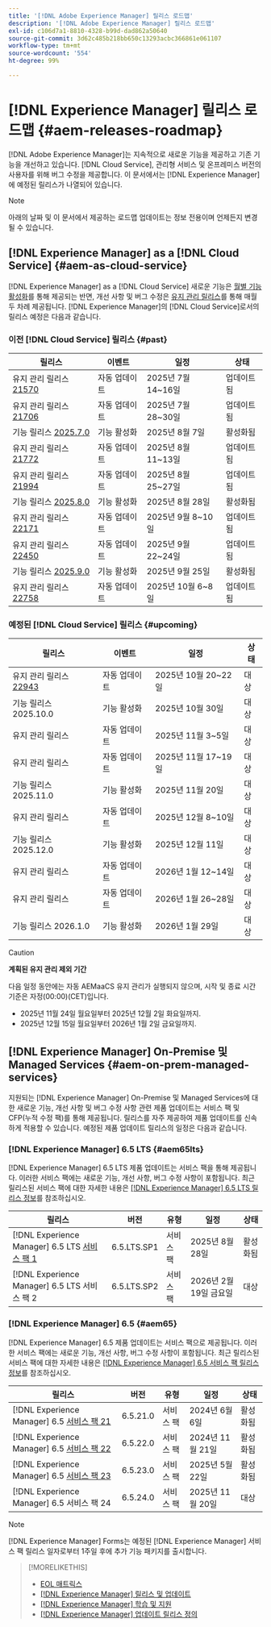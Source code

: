 ```yaml
---
title: '[!DNL Adobe Experience Manager] 릴리스 로드맵'
description: '[!DNL Adobe Experience Manager] 릴리스 로드맵'
exl-id: c106d7a1-8810-4328-b99d-dad862a50640
source-git-commit: 3d62c485b218bb650c13293acbc366861e061107
workflow-type: tm+mt
source-wordcount: '554'
ht-degree: 99%

---
```



# [!DNL Experience Manager] 릴리스 로드맵 {#aem-releases-roadmap}

[!DNL Adobe Experience Manager]는 지속적으로 새로운 기능을 제공하고 기존 기능을 개선하고 있습니다. [!DNL Cloud Service], 관리형 서비스 및 온프레미스 버전의 사용자를 위해 버그 수정을 제공합니다. 이 문서에서는 [!DNL Experience Manager]에 예정된 릴리스가 나열되어 있습니다.

>[!NOTE]
>
>아래의 날짜 및 이 문서에서 제공하는 로드맵 업데이트는 정보 전용이며 언제든지 변경될 수 있습니다.

## [!DNL Experience Manager] as a [!DNL Cloud Service] {#aem-as-cloud-service}

[!DNL Experience Manager] as a [!DNL Cloud Service] 새로운 기능은 [월별 기능 활성화](https://experienceleague.adobe.com/ko/docs/experience-manager-cloud-service/content/release-notes/release-notes/release-notes-current)를 통해 제공되는 반면, 개선 사항 및 버그 수정은 [유지 관리 릴리스](https://experienceleague.adobe.com/ko/docs/experience-manager-cloud-service/content/release-notes/maintenance/latest)를 통해 매월 두 차례 제공됩니다.
[!DNL Experience Manager]의 [!DNL Cloud Service]로서의 릴리스 예정은 다음과 같습니다.

### 이전 [!DNL Cloud Service] 릴리스 {#past}

| 릴리스 | 이벤트 | 일정 | 상태 |
|---|---|---|---|
| 유지 관리 릴리스 [21570](https://experienceleague.adobe.com/ko/docs/experience-manager-cloud-service/content/release-notes/maintenance/2025/2025-7-0#21570) | 자동 업데이트 | 2025년 7월 14~16일 | 업데이트됨 |
| 유지 관리 릴리스 [21706](https://experienceleague.adobe.com/ko/docs/experience-manager-cloud-service/content/release-notes/maintenance/2025/2025-7-0#21706) | 자동 업데이트 | 2025년 7월 28~30일 | 업데이트됨 |
| 기능 릴리스 [2025.7.0](https://experienceleague.adobe.com/ko/docs/experience-manager-cloud-service/content/release-notes/release-notes/2025/release-notes-2025-7-0) | 기능 활성화 | 2025년 8월 7일 | 활성화됨 |
| 유지 관리 릴리스 [21772](https://experienceleague.adobe.com/ko/docs/experience-manager-cloud-service/content/release-notes/maintenance/2025/2025-8-0#21772) | 자동 업데이트 | 2025년 8월 11~13일 | 업데이트됨 |
| 유지 관리 릴리스 [21994](https://experienceleague.adobe.com/ko/docs/experience-manager-cloud-service/content/release-notes/maintenance/2025/2025-8-0#21994) | 자동 업데이트 | 2025년 8월 25~27일 | 업데이트됨 |
| 기능 릴리스 [2025.8.0](https://experienceleague.adobe.com/ko/docs/experience-manager-cloud-service/content/release-notes/release-notes/2025/release-notes-2025-8-0) | 기능 활성화 | 2025년 8월 28일 | 활성화됨 |
| 유지 관리 릴리스 [22171](https://experienceleague.adobe.com/ko/docs/experience-manager-cloud-service/content/release-notes/maintenance/2025/2025-9-0#22171) | 자동 업데이트 | 2025년 9월 8~10일 | 업데이트됨 |
| 유지 관리 릴리스 [22450](https://experienceleague.adobe.com/ko/docs/experience-manager-cloud-service/content/release-notes/maintenance/2025/2025-9-0#22450) | 자동 업데이트 | 2025년 9월 22~24일 | 업데이트됨 |
| 기능 릴리스 [2025.9.0](https://experienceleague.adobe.com/ko/docs/experience-manager-cloud-service/content/release-notes/release-notes/release-notes-current) | 기능 활성화 | 2025년 9월 25일 | 활성화됨 |
| 유지 관리 릴리스 [22758](https://experienceleague.adobe.com/ko/docs/experience-manager-cloud-service/content/release-notes/maintenance/2025/2025-10-0#22758) | 자동 업데이트 | 2025년 10월 6~8일 | 업데이트됨 |

### 예정된 [!DNL Cloud Service] 릴리스 {#upcoming}

| 릴리스 | 이벤트 | 일정 | 상태 |
|---|---|---|---|
| 유지 관리 릴리스 [22943](https://experienceleague.adobe.com/ko/docs/experience-manager-cloud-service/content/release-notes/maintenance/latest) | 자동 업데이트 | 2025년 10월 20~22일 | 대상 |
| 기능 릴리스 2025.10.0 | 기능 활성화 | 2025년 10월 30일 | 대상 |
| 유지 관리 릴리스 | 자동 업데이트 | 2025년 11월 3~5일 | 대상 |
| 유지 관리 릴리스 | 자동 업데이트 | 2025년 11월 17~19일 | 대상 |
| 기능 릴리스 2025.11.0 | 기능 활성화 | 2025년 11월 20일 | 대상 |
| 유지 관리 릴리스 | 자동 업데이트 | 2025년 12월 8~10일 | 대상 |
| 기능 릴리스 2025.12.0 | 기능 활성화 | 2025년 12월 11일 | 대상 |
| 유지 관리 릴리스 | 자동 업데이트 | 2026년 1월 12~14일 | 대상 |
| 유지 관리 릴리스 | 자동 업데이트 | 2026년 1월 26~28일 | 대상 |
| 기능 릴리스 2026.1.0 | 기능 활성화 | 2026년 1월 29일 | 대상 |

>[!CAUTION]
>
>**계획된 유지 관리 제외 기간**
>
> 다음 일정 동안에는 자동 AEMaaCS 유지 관리가 실행되지 않으며, 시작 및 종료 시간 기준은 자정(00:00)(CET)입니다.
>
>* 2025년 11월 24일 월요일부터 2025년 12월 2일 화요일까지.
>* 2025년 12월 15일 월요일부터 2026년 1월 2일 금요일까지.

## [!DNL Experience Manager] On-Premise 및 Managed Services {#aem-on-prem-managed-services}

지원되는 [!DNL Experience Manager] On-Premise 및 Managed Services에 대한 새로운 기능, 개선 사항 및 버그 수정 사항 관련 제품 업데이트는 서비스 팩 및 CFP(누적 수정 팩)를 통해 제공됩니다. 릴리스를 자주 제공하여 제품 업데이트를 신속하게 적용할 수 있습니다. 예정된 제품 업데이트 릴리스의 일정은 다음과 같습니다.

### [!DNL Experience Manager] 6.5 LTS {#aem65lts}

[!DNL Experience Manager] 6.5 LTS 제품 업데이트는 서비스 팩을 통해 제공됩니다. 이러한 서비스 팩에는 새로운 기능, 개선 사항, 버그 수정 사항이 포함됩니다. 최근 릴리스된 서비스 팩에 대한 자세한 내용은 [[!DNL Experience Manager] 6.5 LTS 릴리스 정보](https://experienceleague.adobe.com/ko/docs/experience-manager-65-lts/content/release-notes/release-notes)를 참조하십시오.

| 릴리스 | 버전 | 유형 | 일정 | 상태 |
|---|---|---|---|---|
| [!DNL Experience Manager] 6.5 LTS [서비스 팩 1](https://experienceleague.adobe.com/ko/docs/experience-manager-65-lts/content/release-notes/release-notes) | 6.5.LTS.SP1 | 서비스 팩 | 2025년 8월 28일 | 활성화됨 |
| [!DNL Experience Manager] 6.5 LTS 서비스 팩 2 | 6.5.LTS.SP2 | 서비스 팩 | 2026년 2월 19일 금요일 | 대상 |

### [!DNL Experience Manager] 6.5 {#aem65}

[!DNL Experience Manager] 6.5 제품 업데이트는 서비스 팩으로 제공됩니다. 이러한 서비스 팩에는 새로운 기능, 개선 사항, 버그 수정 사항이 포함됩니다. 최근 릴리스된 서비스 팩에 대한 자세한 내용은 [[!DNL Experience Manager] 6.5 서비스 팩 릴리스 정보](https://experienceleague.adobe.com/ko/docs/experience-manager-65/content/release-notes/release-notes)를 참조하십시오.

| 릴리스 | 버전 | 유형 | 일정 | 상태 |
|---|---|---|---|---|
| [!DNL Experience Manager] 6.5 [서비스 팩 21](https://experienceleague.adobe.com/ko/docs/experience-manager-65/content/release-notes/service-pack/6-5-21) | 6.5.21.0 | 서비스 팩 | 2024년 6월 6일 | 활성화됨 |
| [!DNL Experience Manager] 6.5 [서비스 팩 22](https://experienceleague.adobe.com/ko/docs/experience-manager-65/content/release-notes/service-pack/6-5-22) | 6.5.22.0 | 서비스 팩 | 2024년 11월 21일 | 활성화됨 |
| [!DNL Experience Manager] 6.5 [서비스 팩 23](https://experienceleague.adobe.com/ko/docs/experience-manager-65/content/release-notes/release-notes) | 6.5.23.0 | 서비스 팩 | 2025년 5월 22일 | 활성화됨 |
| [!DNL Experience Manager] 6.5 서비스 팩 24 | 6.5.24.0 | 서비스 팩 | 2025년 11월 20일 | 대상 |

>[!NOTE]
>
>[!DNL Experience Manager] Forms는 예정된 [!DNL Experience Manager] 서비스 팩 릴리스 일자로부터 1주일 후에 추가 기능 패키지를 출시합니다.

>[!MORELIKETHIS]
>
>* [EOL 매트릭스](https://helpx.adobe.com/kr/support/programs/eol-matrix.html)
>* [[!DNL Experience Manager] 릴리스 및 업데이트](https://experienceleague.adobe.com/ko/docs/experience-manager-release-information/aem-release-updates/aem-releases-updates)
>* [[!DNL Experience Manager] 학습 및 지원](https://experienceleague.adobe.com/ko/docs/experience-manager-cloud-service)
>* [[!DNL Experience Manager] 업데이트 릴리스 정의](/help/using/update-release-vehicle-definitions.md)
